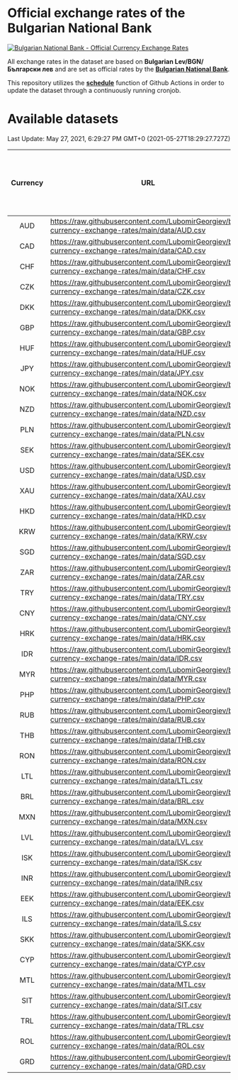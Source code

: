 # Official exchange rates of the Bulgarian National Bank

[![Bulgarian National Bank - Official Currency Exchange Rates](https://github.com/LubomirGeorgiev/bnb-currency-exchange-rates/actions/workflows/update-rates.yml/badge.svg?branch=main)](https://github.com/LubomirGeorgiev/bnb-currency-exchange-rates/actions/workflows/update-rates.yml)

All exchange rates in the dataset are based on **Bulgarian Lev/BGN/Български лев** and are set as official rates by the [**Bulgarian National Bank**](https://www.bnb.bg/Statistics/StExternalSector/StExchangeRates/StERForeignCurrencies/index.htm?toLang=_EN).

This repository utilizes the [**schedule**](https://docs.github.com/en/actions/reference/events-that-trigger-workflows) function of Github Actions in order to update the dataset through a continuously running cronjob.

# Available datasets

<!-- START LINKS (DO NOT EVER FU*ING DELETE THIS COMMENT FOR THE LOVE OF YOUR LIFE!!! IF YOU ARE CURIOS HOW IT WORKS, YOU CAN HAVE A LOOK AT ./src/updateReadme.ts) -->

Last Update: May 27, 2021, 6:29:27 PM GMT+0 (2021-05-27T18:29:27.727Z)

| Currency | URL                                                                                             | Number of records | Number of missing days that were filled in |
| :------: | ----------------------------------------------------------------------------------------------- | :---------------: | :----------------------------------------: |
|   AUD    | https://raw.githubusercontent.com/LubomirGeorgiev/bnb-currency-exchange-rates/main/data/AUD.csv |       7778        |                    2398                    |
|   CAD    | https://raw.githubusercontent.com/LubomirGeorgiev/bnb-currency-exchange-rates/main/data/CAD.csv |       7778        |                    2398                    |
|   CHF    | https://raw.githubusercontent.com/LubomirGeorgiev/bnb-currency-exchange-rates/main/data/CHF.csv |       7778        |                    2398                    |
|   CZK    | https://raw.githubusercontent.com/LubomirGeorgiev/bnb-currency-exchange-rates/main/data/CZK.csv |       7778        |                    2398                    |
|   DKK    | https://raw.githubusercontent.com/LubomirGeorgiev/bnb-currency-exchange-rates/main/data/DKK.csv |       7778        |                    2398                    |
|   GBP    | https://raw.githubusercontent.com/LubomirGeorgiev/bnb-currency-exchange-rates/main/data/GBP.csv |       7778        |                    2398                    |
|   HUF    | https://raw.githubusercontent.com/LubomirGeorgiev/bnb-currency-exchange-rates/main/data/HUF.csv |       7778        |                    2398                    |
|   JPY    | https://raw.githubusercontent.com/LubomirGeorgiev/bnb-currency-exchange-rates/main/data/JPY.csv |       7778        |                    2398                    |
|   NOK    | https://raw.githubusercontent.com/LubomirGeorgiev/bnb-currency-exchange-rates/main/data/NOK.csv |       7778        |                    2398                    |
|   NZD    | https://raw.githubusercontent.com/LubomirGeorgiev/bnb-currency-exchange-rates/main/data/NZD.csv |       7778        |                    2398                    |
|   PLN    | https://raw.githubusercontent.com/LubomirGeorgiev/bnb-currency-exchange-rates/main/data/PLN.csv |       7778        |                    2398                    |
|   SEK    | https://raw.githubusercontent.com/LubomirGeorgiev/bnb-currency-exchange-rates/main/data/SEK.csv |       7778        |                    2398                    |
|   USD    | https://raw.githubusercontent.com/LubomirGeorgiev/bnb-currency-exchange-rates/main/data/USD.csv |       7778        |                    2398                    |
|   XAU    | https://raw.githubusercontent.com/LubomirGeorgiev/bnb-currency-exchange-rates/main/data/XAU.csv |       7778        |                    2400                    |
|   HKD    | https://raw.githubusercontent.com/LubomirGeorgiev/bnb-currency-exchange-rates/main/data/HKD.csv |       7476        |                    2307                    |
|   KRW    | https://raw.githubusercontent.com/LubomirGeorgiev/bnb-currency-exchange-rates/main/data/KRW.csv |       7476        |                    2307                    |
|   SGD    | https://raw.githubusercontent.com/LubomirGeorgiev/bnb-currency-exchange-rates/main/data/SGD.csv |       7476        |                    2307                    |
|   ZAR    | https://raw.githubusercontent.com/LubomirGeorgiev/bnb-currency-exchange-rates/main/data/ZAR.csv |       7476        |                    2307                    |
|   TRY    | https://raw.githubusercontent.com/LubomirGeorgiev/bnb-currency-exchange-rates/main/data/TRY.csv |       5969        |                    1848                    |
|   CNY    | https://raw.githubusercontent.com/LubomirGeorgiev/bnb-currency-exchange-rates/main/data/CNY.csv |       5849        |                    1812                    |
|   HRK    | https://raw.githubusercontent.com/LubomirGeorgiev/bnb-currency-exchange-rates/main/data/HRK.csv |       5849        |                    1812                    |
|   IDR    | https://raw.githubusercontent.com/LubomirGeorgiev/bnb-currency-exchange-rates/main/data/IDR.csv |       5849        |                    1812                    |
|   MYR    | https://raw.githubusercontent.com/LubomirGeorgiev/bnb-currency-exchange-rates/main/data/MYR.csv |       5849        |                    1812                    |
|   PHP    | https://raw.githubusercontent.com/LubomirGeorgiev/bnb-currency-exchange-rates/main/data/PHP.csv |       5849        |                    1812                    |
|   RUB    | https://raw.githubusercontent.com/LubomirGeorgiev/bnb-currency-exchange-rates/main/data/RUB.csv |       5849        |                    1812                    |
|   THB    | https://raw.githubusercontent.com/LubomirGeorgiev/bnb-currency-exchange-rates/main/data/THB.csv |       5849        |                    1812                    |
|   RON    | https://raw.githubusercontent.com/LubomirGeorgiev/bnb-currency-exchange-rates/main/data/RON.csv |       5790        |                    1794                    |
|   LTL    | https://raw.githubusercontent.com/LubomirGeorgiev/bnb-currency-exchange-rates/main/data/LTL.csv |       5144        |                    1573                    |
|   BRL    | https://raw.githubusercontent.com/LubomirGeorgiev/bnb-currency-exchange-rates/main/data/BRL.csv |       4877        |                    1513                    |
|   MXN    | https://raw.githubusercontent.com/LubomirGeorgiev/bnb-currency-exchange-rates/main/data/MXN.csv |       4877        |                    1513                    |
|   LVL    | https://raw.githubusercontent.com/LubomirGeorgiev/bnb-currency-exchange-rates/main/data/LVL.csv |       4779        |                    1459                    |
|   ISK    | https://raw.githubusercontent.com/LubomirGeorgiev/bnb-currency-exchange-rates/main/data/ISK.csv |       4776        |                    1474                    |
|   INR    | https://raw.githubusercontent.com/LubomirGeorgiev/bnb-currency-exchange-rates/main/data/INR.csv |       4512        |                    1401                    |
|   EEK    | https://raw.githubusercontent.com/LubomirGeorgiev/bnb-currency-exchange-rates/main/data/EEK.csv |       3989        |                    1215                    |
|   ILS    | https://raw.githubusercontent.com/LubomirGeorgiev/bnb-currency-exchange-rates/main/data/ILS.csv |       3786        |                    1180                    |
|   SKK    | https://raw.githubusercontent.com/LubomirGeorgiev/bnb-currency-exchange-rates/main/data/SKK.csv |       2959        |                    901                     |
|   CYP    | https://raw.githubusercontent.com/LubomirGeorgiev/bnb-currency-exchange-rates/main/data/CYP.csv |       2897        |                    881                     |
|   MTL    | https://raw.githubusercontent.com/LubomirGeorgiev/bnb-currency-exchange-rates/main/data/MTL.csv |       2595        |                    790                     |
|   SIT    | https://raw.githubusercontent.com/LubomirGeorgiev/bnb-currency-exchange-rates/main/data/SIT.csv |       2533        |                    769                     |
|   TRL    | https://raw.githubusercontent.com/LubomirGeorgiev/bnb-currency-exchange-rates/main/data/TRL.csv |       1807        |                    548                     |
|   ROL    | https://raw.githubusercontent.com/LubomirGeorgiev/bnb-currency-exchange-rates/main/data/ROL.csv |       1686        |                    513                     |
|   GRD    | https://raw.githubusercontent.com/LubomirGeorgiev/bnb-currency-exchange-rates/main/data/GRD.csv |        361        |                    109                     |

<!-- END LINKS (DO NOT EVER FU*ING DELETE THIS COMMENT FOR THE LOVE OF YOUR LIFE!!! IF YOU ARE CURIOS HOW IT WORKS, YOU CAN HAVE A LOOK AT ./src/updateReadme.ts) -->

